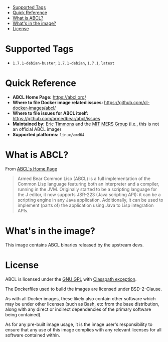 - [Supported Tags](#org8cafceb)
- [Quick Reference](#org09cca26)
- [What is ABCL?](#org5f5eb1c)
- [What's in the image?](#orgbc5fdaf)
- [License](#org18d96cb)



<a id="org8cafceb"></a>

# Supported Tags

-   `1.7.1-debian-buster`, `1.7.1-debian`, `1.7.1`, `latest`


<a id="org09cca26"></a>

# Quick Reference

-   **ABCL Home Page:** <https://abcl.org/>
-   **Where to file Docker image related issues:** <https://github.com/cl-docker-images/abcl/>
-   **Where to file issues for ABCL itself:** <https://github.com/armedbear/abcl/issues>
-   **Maintained by:** [Eric Timmons](https://github.com/daewok) and the [MIT MERS Group](https://mers.csail.mit.edu/) (i.e., this is not an official ABCL image)
-   **Supported platforms:** `linux/amd64`


<a id="org5f5eb1c"></a>

# What is ABCL?

From [ABCL's Home Page](https://abcl.org)

> Armed Bear Common Lisp (ABCL) is a full implementation of the Common Lisp language featuring both an interpreter and a compiler, running in the JVM. Originally started to be a scripting language for the J editor, it now supports JSR-223 (Java scripting API): it can be a scripting engine in any Java application. Additionally, it can be used to implement (parts of) the application using Java to Lisp integration APIs.


<a id="orgbc5fdaf"></a>

# What's in the image?

This image contains ABCL binaries released by the upstream devs.


<a id="org18d96cb"></a>

# License

ABCL is licensed under the [GNU GPL](https://www.gnu.org/copyleft/gpl.html) with [Classpath exception](https://www.gnu.org/software/classpath/license.html).

The Dockerfiles used to build the images are licensed under BSD-2-Clause.

As with all Docker images, these likely also contain other software which may be under other licenses (such as Bash, etc from the base distribution, along with any direct or indirect dependencies of the primary software being contained).

As for any pre-built image usage, it is the image user's responsibility to ensure that any use of this image complies with any relevant licenses for all software contained within.
